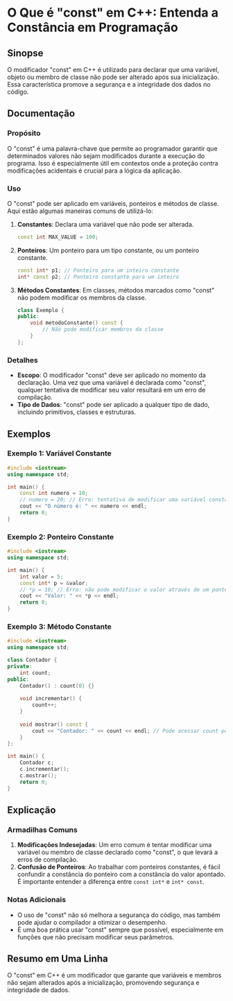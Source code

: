 <!--
Meta Description: # O Que é "const" em C++: Entenda a Constância em Programação ## Sinopse O modificador "const" em C++ é utilizado para declarar que uma variável, obje...
Meta Keywords: const, int, que, uma, não
-->

# O Que é "const" em C++: Entenda a Constância em Programação

## Sinopse
O modificador "const" em C++ é utilizado para declarar que uma variável, objeto ou membro de classe não pode ser alterado após sua inicialização. Essa característica promove a segurança e a integridade dos dados no código.

## Documentação
### Propósito
O "const" é uma palavra-chave que permite ao programador garantir que determinados valores não sejam modificados durante a execução do programa. Isso é especialmente útil em contextos onde a proteção contra modificações acidentais é crucial para a lógica da aplicação.

### Uso
O "const" pode ser aplicado em variáveis, ponteiros e métodos de classe. Aqui estão algumas maneiras comuns de utilizá-lo:

1. **Constantes**: Declara uma variável que não pode ser alterada.
   ```cpp
   const int MAX_VALUE = 100;
   ```
   
2. **Ponteiros**: Um ponteiro para um tipo constante, ou um ponteiro constante.
   ```cpp
   const int* p1; // Ponteiro para um inteiro constante
   int* const p2; // Ponteiro constante para um inteiro
   ```

3. **Métodos Constantes**: Em classes, métodos marcados como "const" não podem modificar os membros da classe.
   ```cpp
   class Exemplo {
   public:
       void metodoConstante() const {
           // Não pode modificar membros da classe
       }
   };
   ```

### Detalhes
- **Escopo**: O modificador "const" deve ser aplicado no momento da declaração. Uma vez que uma variável é declarada como "const", qualquer tentativa de modificar seu valor resultará em um erro de compilação.
- **Tipo de Dados**: "const" pode ser aplicado a qualquer tipo de dado, incluindo primitivos, classes e estruturas.

## Exemplos
### Exemplo 1: Variável Constante
```cpp
#include <iostream>
using namespace std;

int main() {
    const int numero = 10;
    // numero = 20; // Erro: tentativa de modificar uma variável constante
    cout << "O número é: " << numero << endl;
    return 0;
}
```

### Exemplo 2: Ponteiro Constante
```cpp
#include <iostream>
using namespace std;

int main() {
    int valor = 5;
    const int* p = &valor;
    // *p = 10; // Erro: não pode modificar o valor através de um ponteiro constante
    cout << "Valor: " << *p << endl;
    return 0;
}
```

### Exemplo 3: Método Constante
```cpp
#include <iostream>
using namespace std;

class Contador {
private:
    int count;
public:
    Contador() : count(0) {}
    
    void incrementar() {
        count++;
    }
    
    void mostrar() const {
        cout << "Contador: " << count << endl; // Pode acessar count porque não é uma modificação
    }
};

int main() {
    Contador c;
    c.incrementar();
    c.mostrar();
    return 0;
}
```

## Explicação
### Armadilhas Comuns
1. **Modificações Indesejadas**: Um erro comum é tentar modificar uma variável ou membro de classe declarado como "const", o que levará a erros de compilação.
2. **Confusão de Ponteiros**: Ao trabalhar com ponteiros constantes, é fácil confundir a constância do ponteiro com a constância do valor apontado. É importante entender a diferença entre `const int*` e `int* const`.

### Notas Adicionais
- O uso de "const" não só melhora a segurança do código, mas também pode ajudar o compilador a otimizar o desempenho.
- É uma boa prática usar "const" sempre que possível, especialmente em funções que não precisam modificar seus parâmetros.

## Resumo em Uma Linha
O "const" em C++ é um modificador que garante que variáveis e membros não sejam alterados após a inicialização, promovendo segurança e integridade de dados.